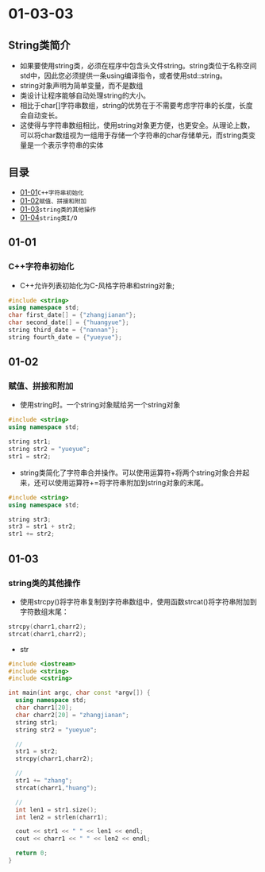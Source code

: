 # 01-03-03
## String类简介

* 如果要使用string类，必须在程序中包含头文件string。string类位于名称空间std中，因此您必须提供一条using编译指令，或者使用std::string。
* string对象声明为简单变量，而不是数组
* 类设计让程序能够自动处理string的大小。
* 相比于char[]字符串数组，string的优势在于不需要考虑字符串的长度，长度会自动变长。
* 这使得与字符串数组相比，使用string对象更方便，也更安全。从理论上数，可以将char数组视为一组用于存储一个字符串的char存储单元，而string类变量是一个表示字符串的实体

## 目录
* [01-01](https://github.com/TYRMars/AlgorithmLearn/tree/master/CppLearn/01-03-03#01-01)`C++字符串初始化`
* [01-02](https://github.com/TYRMars/AlgorithmLearn/tree/master/CppLearn/01-03-03#01-02)`赋值、拼接和附加`
* [01-03](https://github.com/TYRMars/AlgorithmLearn/tree/master/CppLearn/01-03-03#01-03)`string类的其他操作`
* [01-04](https://github.com/TYRMars/AlgorithmLearn/tree/master/CppLearn/01-03-03#01-04)`string类I/O`

## 01-01
### C++字符串初始化

* C++允许列表初始化为C-风格字符串和string对象;

```Cpp
#include <string>
using namespace std;
char first_date[] = {"zhangjianan"};
char second_date[] = {"huangyue"};
string third_date = {"nannan"};
string fourth_date = {"yueyue"};
```

## 01-02
### 赋值、拼接和附加

* 使用string时。一个string对象赋给另一个string对象

```Cpp
#include <string>
using namespace std;

string str1;
string str2 = "yueyue";
str1 = str2;
```

* string类简化了字符串合并操作。可以使用运算符+将两个string对象合并起来，还可以使用运算符+=将字符串附加到string对象的末尾。

```Cpp
#include <string>
using namespace std;

string str3;
str3 = str1 + str2;
str1 += str2;
```

## 01-03
### string类的其他操作

* 使用strcpy()将字符串复制到字符串数组中，使用函数strcat()将字符串附加到字符数组末尾：

```Cpp
strcpy(charr1,charr2);
strcat(charr1,charr2);
```

* str

```Cpp
#include <iostream>
#include <string>
#include <cstring>

int main(int argc, char const *argv[]) {
  using namespace std;
  char charr1[20];
  char charr2[20] = "zhangjianan";
  string str1;
  string str2 = "yueyue";

  //
  str1 = str2;
  strcpy(charr1,charr2);

  //
  str1 += "zhang";
  strcat(charr1,"huang");

  //
  int len1 = str1.size();
  int len2 = strlen(charr1);

  cout << str1 << " " << len1 << endl;
  cout << charr1 << " " << len2 << endl;

  return 0;
}
```
